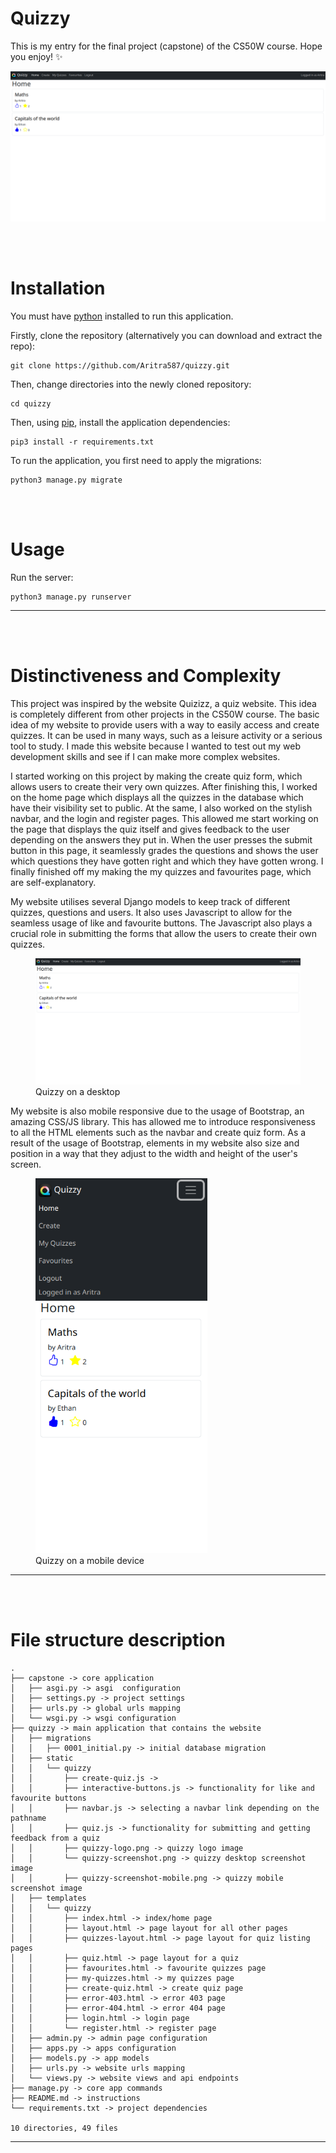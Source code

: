 # Quizzy

This is my entry for the final project (capstone) of the CS50W course. Hope you enjoy! ✨

![alt A screenshot of Quizzy on a desktop](/quizzy/static/quizzy/quizzy-screenshot.png)

<br>
<br>

# Installation

You must have [python](https://www.python.org/) installed to run this application.

Firstly, clone the repository (alternatively you can download and extract the repo):

```
git clone https://github.com/Aritra587/quizzy.git
```

Then, change directories into the newly cloned repository:

```
cd quizzy
```

Then, using [pip](https://pip.pypa.io/en/stable/), install the application dependencies:

```
pip3 install -r requirements.txt
```

To run the application, you first need to apply the migrations:

```
python3 manage.py migrate
```

<br>
<br>

# Usage

Run the server:

```
python3 manage.py runserver
```

---

<br>
<br>

# Distinctiveness and Complexity

This project was inspired by the website Quizizz, a quiz website. This idea is completely different from other projects in the CS50W course. The basic idea of my website to provide users with a way to easily access and create quizzes. It can be used in many ways, such as a leisure activity or a serious tool to study. I made this website because I wanted to test out my web development skills and see if I can make more complex websites.

I started working on this project by making the create quiz form, which allows users to create their very own quizzes. After finishing this, I worked on the home page which displays all the quizzes in the database which have their visibility set to public. At the same, I also worked on the stylish navbar, and the login and register pages. This allowed me start working on the page that displays the quiz itself and gives feedback to the user depending on the answers they put in. When the user presses the submit button in this page, it seamlessly grades the questions and shows the user which questions they have gotten right and which they have gotten wrong. I finally finished off my making the my quizzes and favourites page, which are self-explanatory.

My website utilises several Django models to keep track of different quizzes, questions and users. It also uses Javascript to allow for the seamless usage of like and favourite buttons. The Javascript also plays a crucial role in submitting the forms that allow the users to create their own quizzes.

<figure>
    <img src="./quizzy/static/quizzy/quizzy-screenshot.png" alt="A screenshot of Quizzy on a desktop" width="800">
    <figcaption>Quizzy on a desktop</figcaption>
</figure>

My website is also mobile responsive due to the usage of Bootstrap, an amazing CSS/JS library. This has allowed me to introduce responsiveness to all the HTML elements such as the navbar and create quiz form. As a result of the usage of Bootstrap, elements in my website also size and position in a way that they adjust to the width and height of the user's screen.

<figure>
    <img src="./quizzy/static/quizzy/quizzy-screenshot-mobile.png" alt="A screenshot of Quizzy on a mobile device" height="600">
    <figcaption>Quizzy on a mobile device</figcaption>
</figure>

---

<br>
<br>

# File structure description

```
.
├── capstone -> core application
│   ├── asgi.py -> asgi  configuration
│   ├── settings.py -> project settings
│   ├── urls.py -> global urls mapping
│   └── wsgi.py -> wsgi configuration
├── quizzy -> main application that contains the website
│   ├── migrations
│   │   ├── 0001_initial.py -> initial database migration
│   ├── static
│   │   └── quizzy
│   │       ├── create-quiz.js ->
│   │       ├── interactive-buttons.js -> functionality for like and favourite buttons
│   │       ├── navbar.js -> selecting a navbar link depending on the pathname
│   │       ├── quiz.js -> functionality for submitting and getting feedback from a quiz
│   │       ├── quizzy-logo.png -> quizzy logo image
│   │       └── quizzy-screenshot.png -> quizzy desktop screenshot image
│   │       ├── quizzy-screenshot-mobile.png -> quizzy mobile screenshot image
│   ├── templates
│   │   └── quizzy
│   │       ├── index.html -> index/home page
│   │       ├── layout.html -> page layout for all other pages
│   │       ├── quizzes-layout.html -> page layout for quiz listing pages
│   │       ├── quiz.html -> page layout for a quiz
│   │       ├── favourites.html -> favourite quizzes page
│   │       ├── my-quizzes.html -> my quizzes page
│   │       ├── create-quiz.html -> create quiz page
│   │       ├── error-403.html -> error 403 page
│   │       ├── error-404.html -> error 404 page
│   │       ├── login.html -> login page
│   │       └── register.html -> register page
│   ├── admin.py -> admin page configuration
│   ├── apps.py -> apps configuration
│   ├── models.py -> app models
│   ├── urls.py -> website urls mapping
│   └── views.py -> website views and api endpoints
├── manage.py -> core app commands
├── README.md -> instructions
└── requirements.txt -> project dependencies

10 directories, 49 files
```

---
